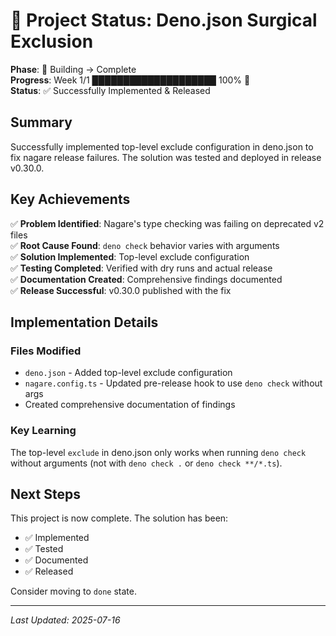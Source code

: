 # 🌿 Project Status: Deno.json Surgical Exclusion

**Phase**: 🌳 Building → Complete\
**Progress**: Week 1/1 ████████████████████ 100% 🍃\
**Status**: ✅ Successfully Implemented & Released

## Summary

Successfully implemented top-level exclude configuration in deno.json to fix nagare release failures. The solution was
tested and deployed in release v0.30.0.

## Key Achievements

✅ **Problem Identified**: Nagare's type checking was failing on deprecated v2 files\
✅ **Root Cause Found**: `deno check` behavior varies with arguments\
✅ **Solution Implemented**: Top-level exclude configuration\
✅ **Testing Completed**: Verified with dry runs and actual release\
✅ **Documentation Created**: Comprehensive findings documented\
✅ **Release Successful**: v0.30.0 published with the fix

## Implementation Details

### Files Modified

- `deno.json` - Added top-level exclude configuration
- `nagare.config.ts` - Updated pre-release hook to use `deno check` without args
- Created comprehensive documentation of findings

### Key Learning

The top-level `exclude` in deno.json only works when running `deno check` without arguments (not with `deno check .` or
`deno check **/*.ts`).

## Next Steps

This project is now complete. The solution has been:

- ✅ Implemented
- ✅ Tested
- ✅ Documented
- ✅ Released

Consider moving to `done` state.

---

*Last Updated: 2025-07-16*
